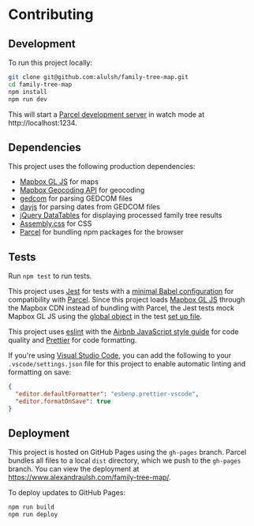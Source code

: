 # Contributing

## Development

To run this project locally:

```sh
git clone git@github.com:alulsh/family-tree-map.git
cd family-tree-map
npm install
npm run dev
```

This will start a [Parcel development server](https://parceljs.org/cli.html#serve) in watch mode at http://localhost:1234.

## Dependencies

This project uses the following production dependencies:

- [Mapbox GL JS](https://docs.mapbox.com/mapbox-gl-js/api/) for maps
- [Mapbox Geocoding API](https://docs.mapbox.com/api/search/geocoding/) for geocoding
- [gedcom](https://github.com/tmcw/gedcom) for parsing GEDCOM files
- [dayjs](https://day.js.org/) for parsing dates from GEDCOM files
- [jQuery DataTables](https://datatables.net/) for displaying processed family tree results
- [Assembly.css](https://labs.mapbox.com/assembly/) for CSS
- [Parcel](https://parceljs.org/) for bundling npm packages for the browser

## Tests

Run `npm test` to run tests.

This project uses [Jest](https://jestjs.io/) for tests with a [minimal Babel configuration](https://ryankubik.com/blog/parcel-and-jest) for compatibility with [Parcel](https://parceljs.org/). Since this project loads [Mapbox GL JS](https://docs.mapbox.com/mapbox-gl-js/api/) through the Mapbox CDN instead of bundling with Parcel, the Jest tests mock Mapbox GL JS using the [global object](https://jestjs.io/docs/en/configuration#globals-object) in the test [set up file](https://jestjs.io/docs/en/configuration#setupfiles-array).

This project uses [eslint](https://eslint.org/) with the [Airbnb JavaScript style guide](https://airbnb.io/javascript/) for code quality and [Prettier](https://prettier.io/) for code formatting.

If you're using [Visual Studio Code](https://code.visualstudio.com/), you can add the following to your `.vscode/settings.json` file for this project to enable automatic linting and formatting on save:

```json
{
  "editor.defaultFormatter": "esbenp.prettier-vscode",
  "editor.formatOnSave": true
}
```

## Deployment

This project is hosted on GitHub Pages using the `gh-pages` branch. Parcel bundles all files to a local `dist` directory, which we push to the `gh-pages` branch. You can view the deployment at https://www.alexandraulsh.com/family-tree-map/.

To deploy updates to GitHub Pages:

```sh
npm run build
npm run deploy
```

